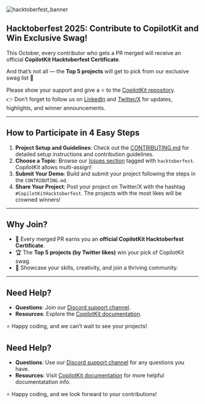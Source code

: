 
![hacktoberfest_banner](https://github.com/user-attachments/assets/813f2f32-999e-4e91-a527-9c1748380154)


## Hacktoberfest 2025: Contribute to CopilotKit and Win Exclusive Swag!

This October, every contributor who gets a PR merged will receive an official **CopilotKit Hacktoberfest Certificate**.  

And that’s not all — the **Top 5 projects** will get to pick from our exclusive swag list 🎁

Please show your support and give a ⭐ to the [CopilotKit repository](https://github.com/CopilotKit/CopilotKit).  
👉 Don’t forget to follow us on [LinkedIn](https://www.linkedin.com/company/copilotkit/) and [Twitter/X](https://x.com/CopilotKit) for updates, highlights, and winner announcements.  

---

## How to Participate in 4 Easy Steps

1. **Project Setup and Guidelines**: Check out the [CONTRIBUTING.md](./CONTRIBUTING.md) for detailed setup instructions and contribution guidelines.  
2. **Choose a Topic**: Browse our [Issues section](https://github.com/CopilotKit/CopilotKit/issues) tagged with `hacktoberfest`. CopilotKit allows multi-assign!  
3. **Submit Your Demo**: Build and submit your project following the steps in the `CONTRIBUTING.md`.  
4. **Share Your Project**: Post your project on Twitter/X with the hashtag `#CopilotKitHacktoberfest`. The projects with the most likes will be crowned winners!  

---

## Why Join?

- 📝 Every merged PR earns you an **official CopilotKit Hacktoberfest Certificate**.  
- 🏆 The **Top 5 projects (by Twitter likes)** win your pick of CopilotKit swag.  
- 🎉 Showcase your skills, creativity, and join a thriving community.  

---

## Need Help?

- **Questions**: Join our [Discord support channel](https://discord.com/invite/6dffbvGU3D).  
- **Resources**: Explore the [CopilotKit documentation](https://docs.copilotkit.ai/?ref=github_readme).  

⭐ Happy coding, and we can’t wait to see your projects!

## Need Help?

- **Questions**: Use our [Discord support channel](https://discord.com/invite/6dffbvGU3D) for any questions you have.
- **Resources**: Visit [CopilotKit documentation](https://docs.copilotkit.ai/?ref=github_readme) for more helpful documentatation info.

⭐ Happy coding, and we look forward to your contributions!
